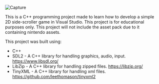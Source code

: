 ![Capture](https://github.com/user-attachments/assets/05527213-7181-4cff-9a6b-f84e7abb1ba4)

This is a C++ programming project made to learn how to develop a simple 2D side-scroller game in Visual Studio. This project is for educational purposes only. This project will not include the asset pack due to it containing nintendo assets.

This project was built using:
* C++
* SDL2 - A C++ library for handling graphics, audio, input. https://www.libsdl.org/
* LibZip - A C++ library for handling zipped files. https://libzip.org/
* TinyXML - A C++ library for handling xml files. https://github.com/leethomason/tinyxml2
